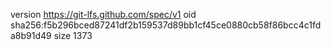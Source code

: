 version https://git-lfs.github.com/spec/v1
oid sha256:f5b296bced87241df2b159537d89bb1cf45ce0880cb58f86bcc4c1fda8b91d49
size 1373
